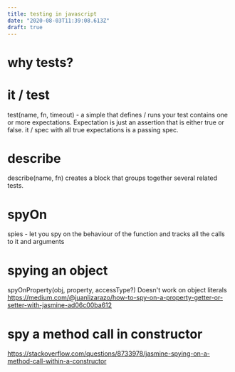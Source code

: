```yaml
---
title: testing in javascript
date: "2020-08-03T11:39:08.613Z"
draft: true
---
```

# why tests? 

# it / test
test(name, fn, timeout) - a simple that defines / runs your test
contains one or more expectations.
Expectation is just an assertion that is either true or false.
it / spec with all true expectations is a passing spec.

# describe
describe(name, fn) creates a block that groups together several related tests.

# spyOn
spies - let you spy on the behaviour of the function and tracks all the calls to it and arguments

# spying an object
spyOnProperty(obj, property, accessType?)
Doesn't work on object literals https://medium.com/@juanlizarazo/how-to-spy-on-a-property-getter-or-setter-with-jasmine-ad06c00ba612

# spy a method call in constructor
https://stackoverflow.com/questions/8733978/jasmine-spying-on-a-method-call-within-a-constructor